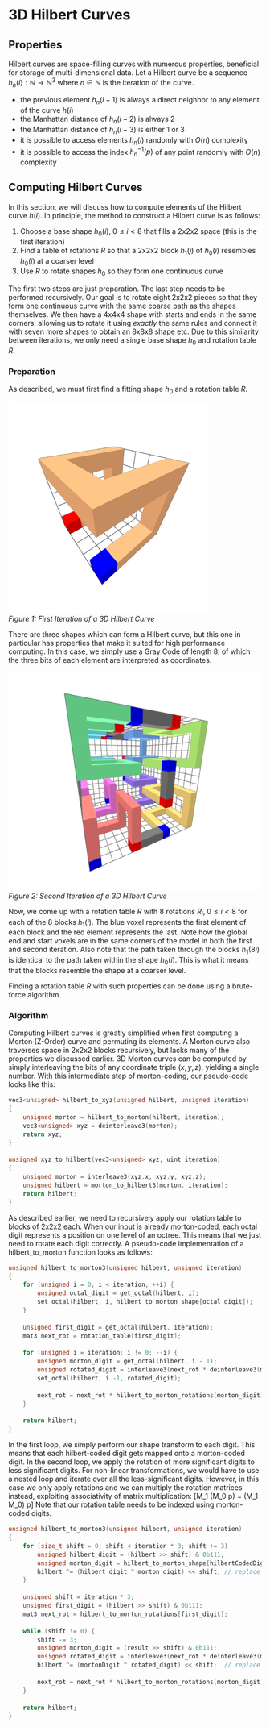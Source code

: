 # 3D Hilbert Curves

## Properties

Hilbert curves are space-filling curves with numerous properties, beneficial for storage of multi-dimensional data.
Let a Hilbert curve be a sequence $h_n(i): \mathbb{N} \rightarrow \mathbb{N}^3$ where $n \in \mathbb{N}$ is the
iteration of the curve.

- the previous element $h_n(i-1)$ is always a direct neighbor to any element of the curve $h(i)$
- the Manhattan distance of $h_n(i-2)$ is always 2
- the Manhattan distance of $h_n(i-3)$ is either 1 or 3
- it is possible to access elements $h_n(i)$ randomly with $O(n)$ complexity
- it is possible to access the index $h^{-1}_n(p)$ of any point randomly with $O(n)$ complexity

## Computing Hilbert Curves

In this section, we will discuss how to compute elements of the Hilbert curve $h(i)$.
In principle, the method to construct a Hilbert curve is as follows:

1. Choose a base shape $h_0(i), \; 0 \le i \lt 8$ that fills a 2x2x2 space (this is the first iteration)
2. Find a table of rotations $R$ so that a 2x2x2 block $h_1(j)$ of $h_0(i)$ resembles $h_0(i)$ at a coarser level
3. Use $R$ to rotate shapes $h_0$ so they form one continuous curve

The first two steps are just preparation.
The last step needs to be performed recursively.
Our goal is to rotate eight 2x2x2 pieces so that they form one continuous curve with the same coarse path as the shapes
themselves.
We then have a 4x4x4 shape with starts and ends in the same corners, allowing us to rotate it using *exactly* the
same rules and connect it with seven more shapes to obtain an 8x8x8 shape etc.
Due to this similarity between iterations, we only need a single base shape $h_0$ and rotation table $R$.

### Preparation

As described, we must first find a fitting shape $h_0$ and a rotation table $R$.

![2D Hilbert](../img/model/hilbert0.png)<br>
*Figure 1: First Iteration of a 3D Hilbert Curve*

There are three shapes which can form a Hilbert curve, but this one in particular has properties that make it suited
for high performance computing.
In this case, we simply use a Gray Code of length 8, of which the three bits of each element are interpreted as
coordinates.

![2D Hilbert](../img/model/hilbert1.png)<br>
*Figure 2: Second Iteration of a 3D Hilbert Curve*

Now, we come up with a rotation table $R$ with 8 rotations $R_i, \;0 \le i \lt 8$ for each of the 8 blocks $h_1(i)$.
The blue voxel represents the first element of each block and the red element represents the last.
Note how the global end and start voxels are in the same corners of the model in both the first and second iteration.
Also note that the path taken through the blocks $h_1(8i)$ is identical to the path taken within the shape $h_0(i)$.
This is what it means that the blocks resemble the shape at a coarser level.

Finding a rotation table $R$ with such properties can be done using a brute-force algorithm.

### Algorithm

Computing Hilbert curves is greatly simplified when first computing a Morton (Z-Order) curve and permuting its elements.
A Morton curve also traverses space in 2x2x2 blocks recursively, but lacks many of the properties we discussed earlier.
3D Morton curves can be computed by simply interleaving the bits of any coordinate triple $(x, y, z)$, yielding a single
number.
With this intermediate step of morton-coding, our pseudo-code looks like this:
```cpp
vec3<unsigned> hilbert_to_xyz(unsigned hilbert, unsigned iteration)
{
    unsigned morton = hilbert_to_morton(hilbert, iteration);
    vec3<unsigned> xyz = deinterleave3(morton);
    return xyz;
}

unsigned xyz_to_hilbert(vec3<unsigned> xyz, uint iteration)
{
    unsigned morton = interleave3(xyz.x, xyz.y, xyz.z);
    unsigned hilbert = morton_to_hilbert3(morton, iteration);
    return hilbert;
}
```

As described earlier, we need to recursively apply our rotation table to blocks of 2x2x2 each.
When our input is already morton-coded, each octal digit represents a position on one level of an octree.
This means that we just need to rotate each digit correctly.
A pseudo-code implementation of a hilbert_to_morton function looks as follows:

```cpp
unsigned hilbert_to_morton3(unsigned hilbert, unsigned iteration)
{
    for (unsigned i = 0; i < iteration; ++i) {
        unsigned octal_digit = get_octal(hilbert, i);
        set_octal(hilbert, i, hilbert_to_morton_shape[octal_digit]);
    }

    unsigned first_digit = get_octal(hilbert, iteration);
    mat3 next_rot = rotation_table[first_digit];

    for (unsigned i = iteration; i != 0; --i) {
        unsigned morton_digit = get_octal(hilbert, i - 1);
        unsigned rotated_digit = interleave3(next_rot * deinterleave3(morton_digit));
        set_octal(hilbert, i -1, rotated_digit);

        next_rot = next_rot * hilbert_to_morton_rotations[morton_digit];
    }

    return hilbert;
}
```

In the first loop, we simply perform our shape transform to each digit.
This means that each hilbert-coded digit gets mapped onto a morton-coded digit.
In the second loop, we apply the rotation of more significant digits to less significant digits.
For non-linear transformations, we would have to use a nested loop and iterate over all the less-significant digits.
However, in this case we only apply rotations and we can multiply the rotation matrices instead, exploiting
associativity of matrix multiplication:
\[M_1 (M_0 p) = (M_1 M_0) p\]
Note that our rotation table needs to be indexed using morton-coded digits.

```cpp
unsigned hilbert_to_morton3(unsigned hilbert, unsigned iteration)
{
    for (size_t shift = 0; shift < iteration * 3; shift += 3)
        unsigned hilbert_digit = (hilbert >> shift) & 0b111;
        unsigned morton_digit = hilbert_to_morton_shape[hilbertCodedDigt];
        hilbert ^= (hilbert_digit ^ morton_digit) << shift; // replace digit in result
    }

    unsigned shift = iteration * 3;
    unsigned first_digit = (hilbert >> shift) & 0b111;
    mat3 next_rot = hilbert_to_morton_rotations[first_digit];

    while (shift != 0) {
        shift -= 3;
        unsigned morton_digit = (result >> shift) & 0b111;
        unsigned rotated_digit = interleave3(next_rot * deinterleave3(morton_digit));
        hilbert ^= (mortonDigit ^ rotated_digit) << shift;  // replace digit in result

        next_rot = next_rot * hilbert_to_morton_rotations[morton_digit];
    }

    return hilbert;
}
```
